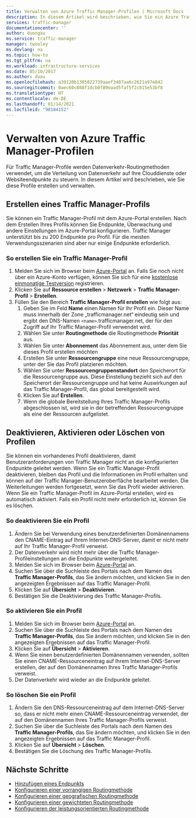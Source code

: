 ```yaml
---
title: Verwalten von Azure Traffic Manager-Profilen | Microsoft Docs
description: In diesem Artikel wird beschrieben, wie Sie ein Azure Traffic Manager-Profil erstellen, deaktivieren, aktivieren und löschen.
services: traffic-manager
documentationcenter: ''
author: duongau
ms.service: traffic-manager
manager: twooley
ms.devlang: na
ms.topic: how-to
ms.tgt_pltfrm: na
ms.workload: infrastructure-services
ms.date: 05/10/2017
ms.author: duau
ms.openlocfilehash: a39120b1305022739aaef3407aa6c2621a97e842
ms.sourcegitcommit: 0aec60c088f1dcb0f89eaad5faf5f2c815e53bf8
ms.translationtype: HT
ms.contentlocale: de-DE
ms.lasthandoff: 01/14/2021
ms.locfileid: "98184152"
---
```

# <a name="manage-an-azure-traffic-manager-profile"></a>Verwalten von Azure Traffic Manager-Profilen

Für Traffic Manager-Profile werden Datenverkehr-Routingmethoden verwendet, um die Verteilung von Datenverkehr auf Ihre Clouddienste oder Websiteendpunkte zu steuern. In diesem Artikel wird beschrieben, wie Sie diese Profile erstellen und verwalten.

## <a name="create-a-traffic-manager-profile"></a>Erstellen eines Traffic Manager-Profils

Sie können ein Traffic Manager-Profil mit dem Azure-Portal erstellen. Nach dem Erstellen Ihres Profils können Sie Endpunkte, Überwachung und andere Einstellungen im Azure-Portal konfigurieren. Traffic Manager unterstützt bis zu 200 Endpunkte pro Profil. Für die meisten Verwendungsszenarien sind aber nur einige Endpunkte erforderlich.

### <a name="to-create-a-traffic-manager-profile"></a>So erstellen Sie ein Traffic Manager-Profil

1. Melden Sie sich im Browser beim [Azure-Portal](https://portal.azure.com) an. Falls Sie noch nicht über ein Azure-Konto verfügen, können Sie sich für eine [kostenlose einmonatige Testversion](https://azure.microsoft.com/free/) registrieren. 
2. Klicken Sie auf **Ressource erstellen** > **Netzwerk** > **Traffic Manager-Profil** > **Erstellen**.
4. Füllen Sie den Bereich **Traffic Manager-Profil erstellen** wie folgt aus:
    1. Geben Sie im Feld **Name** einen Namen für Ihr Profil ein. Dieser Name muss innerhalb der Zone „trafficmanager.net“ eindeutig sein und ergibt den DNS-Namen `<name>`.trafficmanager.net, der für den Zugriff auf Ihr Traffic Manager-Profil verwendet wird.
    2. Wählen Sie unter **Routingmethode** die Routingmethode **Priorität** aus.
    3. Wählen Sie unter **Abonnement** das Abonnement aus, unter dem Sie dieses Profil erstellen möchten
    4. Erstellen Sie unter **Ressourcengruppe** eine neue Ressourcengruppe, unter der Sie das Profil platzieren möchten.
    5. Wählen Sie unter **Ressourcengruppenstandort** den Speicherort für die Ressourcengruppe aus. Diese Einstellung bezieht sich auf den Speicherort der Ressourcengruppe und hat keine Auswirkungen auf das Traffic Manager-Profil, das global bereitgestellt wird.
    6. Klicken Sie auf **Erstellen**.
    7. Wenn die globale Bereitstellung Ihres Traffic Manager-Profils abgeschlossen ist, wird sie in der betreffenden Ressourcengruppe als eine der Ressourcen aufgelistet.

## <a name="disable-enable-or-delete-a-profile"></a>Deaktivieren, Aktivieren oder Löschen von Profilen

Sie können ein vorhandenes Profil deaktivieren, damit Benutzeranforderungen von Traffic Manager nicht an die konfigurierten Endpunkte geleitet werden. Wenn Sie ein Traffic Manager-Profil deaktivieren, bleiben das Profil und die Informationen im Profil erhalten und können auf der Traffic Manager-Benutzeroberfläche bearbeitet werden.  Die Weiterleitungen werden fortgesetzt, wenn Sie das Profil wieder aktivieren. Wenn Sie ein Traffic Manager-Profil im Azure-Portal erstellen, wird es automatisch aktiviert. Falls ein Profil nicht mehr erforderlich ist, können Sie es löschen.

### <a name="to-disable-a-profile"></a>So deaktivieren Sie ein Profil

1. Ändern Sie bei Verwendung eines benutzerdefinierten Domänennamens den CNAME-Eintrag auf Ihrem Internet-DNS-Server, damit er nicht mehr auf Ihr Traffic Manager-Profil verweist.
2. Der Datenverkehr wird nicht mehr über die Traffic Manager-Profileinstellungen an die Endpunkte weitergeleitet.
3. Melden Sie sich im Browser beim [Azure-Portal](https://portal.azure.com) an.
2. Suchen Sie über die Suchleiste des Portals nach dem Namen des **Traffic Manager-Profils**, das Sie ändern möchten, und klicken Sie in den angezeigten Ergebnissen auf das Traffic Manager-Profil.
3. Klicken Sie auf **Übersicht** > **Deaktivieren**.
4. Bestätigen Sie die Deaktivierung des Traffic Manager-Profils.

### <a name="to-enable-a-profile"></a>So aktivieren Sie ein Profil

1. Melden Sie sich im Browser beim [Azure-Portal](https://portal.azure.com) an.
2. Suchen Sie über die Suchleiste des Portals nach dem Namen des **Traffic Manager-Profils**, das Sie ändern möchten, und klicken Sie in den angezeigten Ergebnissen auf das Traffic Manager-Profil.
3. Klicken Sie auf **Übersicht** > **Aktivieren**.
1. Wenn Sie einen benutzerdefinierten Domänennamen verwenden, sollten Sie einen CNAME-Ressourceneintrag auf Ihrem Internet-DNS-Server erstellen, der auf den Domänennamen Ihres Traffic Manager-Profils verweist.
2. Der Datenverkehr wird wieder an die Endpunkte geleitet.

### <a name="to-delete-a-profile"></a>So löschen Sie ein Profil

1. Ändern Sie den DNS-Ressourceneintrag auf dem Internet-DNS-Server so, dass er nicht mehr einen CNAME-Ressourceneintrag verwendet, der auf den Domänennamen Ihres Traffic Manager-Profils verweist.
2. Suchen Sie über die Suchleiste des Portals nach dem Namen des **Traffic Manager-Profils**, das Sie ändern möchten, und klicken Sie in den angezeigten Ergebnissen auf das Traffic Manager-Profil.
3. Klicken Sie auf **Übersicht** > **Löschen**.
4. Bestätigen Sie die Löschung des Traffic Manager-Profils.

## <a name="next-steps"></a>Nächste Schritte

* [Hinzufügen eines Endpunkts](./traffic-manager-manage-endpoints.md)
* [Konfigurieren einer vorrangigen Routingmethode](traffic-manager-configure-priority-routing-method.md)
* [Konfigurieren einer geografischen Routingmethode](traffic-manager-configure-geographic-routing-method.md) 
* [Konfigurieren einer gewichteten Routingmethode](traffic-manager-configure-weighted-routing-method.md)
* [Konfigurieren der leistungsorientierten Routingmethode](traffic-manager-configure-performance-routing-method.md)
